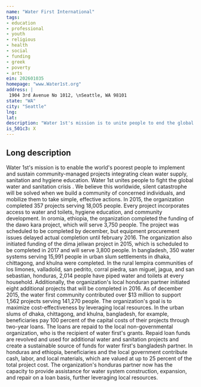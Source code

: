 ```yaml
---
name: "Water First International"
tags:
- education
- professional
- youth
- religious
- health
- social
- funding
- greek
- poverty
- arts
ein: 202601035
homepage: "www.Water1st.org"
address: |
 1904 3rd Avenue No 1012, \nSeattle, WA 98101
state: "WA"
city: "Seattle"
lng: 
lat: 
description: "Water 1st's mission is to unite people to end the global water and sanitation crisis. "
is_501c3: X
---
```


## Long description

Water 1st's mission is to enable the world's poorest people to implement and sustain community-managed projects integrating clean water supply, sanitation and hygiene education. Water 1st unites people to fight the global water and sanitation crisis . We believe this worldwide, silent catastrophe will be solved when we build a community of concerned individuals, and mobilize them to take simple, effective actions. In 2015, the organization completed 357 projects serving 18,005 people. Every project incorporates access to water and toilets, hygiene education, and community development. In oromia, ethiopia, the organization completed the funding of the dawo kara project, which will serve 3,750 people. The project was scheduled to be completed by december, but equipment procurement issues delayed actual completion until february 2016. The organization also initiated funding of the dima jeliwan project in 2015, which is scheduled to be completed in 2017 and will serve 3,800 people. In bangladesh, 350 water systems serving 15,991 people in urban slum settlements in dhaka, chittagong, and khulna were completed. In the rural lempira communities of los limones, valladolid, san pedrito, corral piedra, san miguel, jagua, and san sebastian, honduras, 2,014 people have piped water and toilets at every household. Additionally, the organization's local honduran partner initiated eight additional projects that will be completed in 2016. As of december 2015, the water first community contributed over $13 million to support 1,562 projects serving 141,270 people. The organization's goal is to maximize cost-effectiveness by leveraging local resources. In the urban slums of dhaka, chittagong, and khulna, bangladesh, for example, beneficiaries pay 100 percent of the capital costs of their projects through two-year loans. The loans are repaid to the local non-governmental organization, who is the recipient of water first's grants. Repaid loan funds are revolved and used for additional water and sanitation projects and create a sustainable source of funds for water first's bangladesh partner. In honduras and ethiopia, beneficiaries and the local government contribute cash, labor, and local materials, which are valued at up to 25 percent of the total project cost. The organization's honduras partner now has the capacity to provide assistance for water system construction, expansion, and repair on a loan basis, further leveraging local resources. 
